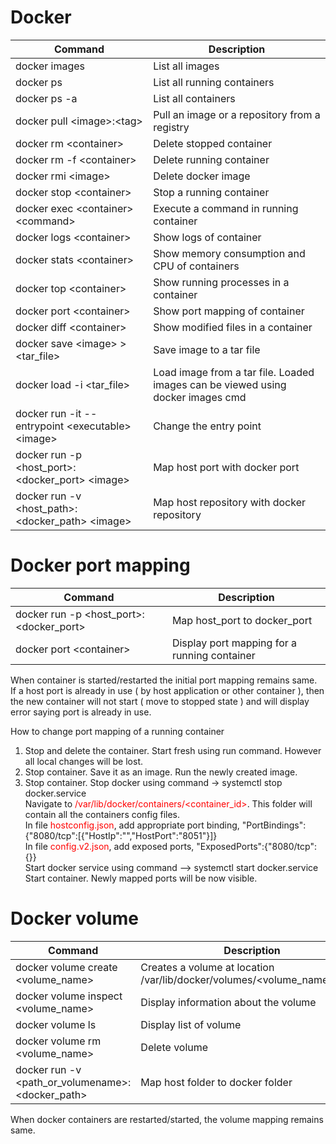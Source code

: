 # Docker

Command | Description
--- | ---
docker images | List all images
docker ps | List all running containers
docker ps -a | List all containers
docker pull \<image>:\<tag> | Pull an image or a repository from a registry
docker rm \<container> | Delete stopped container
docker rm -f \<container> | Delete running container
docker rmi \<image> | Delete docker image
docker stop \<container> | Stop a running container 
docker exec \<container> \<command> | Execute a command in running container
docker logs \<container> | Show logs of container
docker stats \<container> | Show memory consumption and CPU of containers
docker top \<container> | Show running processes in a container
docker port \<container> | Show port mapping of container
docker diff \<container> | Show modified files in a container
docker save \<image> > \<tar_file> | Save image to a tar file
docker load -i \<tar_file> | Load image from a tar file. Loaded images can be viewed using docker images cmd
docker run -it --entrypoint \<executable> \<image> | Change the entry point
docker run -p \<host_port>:\<docker_port> \<image> | Map host port with docker port
docker run -v \<host_path>:\<docker_path> \<image> | Map host repository with docker repository 


# Docker port mapping
Command | Description
--- | ---
docker run -p \<host_port>:\<docker_port> | Map host_port to docker_port
docker port \<container> | Display port mapping for a running container

When  container is started/restarted the initial port mapping remains same. <br />
If a host port is already in use ( by host application or other container ), then the new container will not start ( move to stopped state ) and will display error saying port is already in use.

How to change port mapping of a running container
1) Stop and delete the container. Start fresh using run command. However all local changes will be lost.
2) Stop container. Save it as an image. Run the newly created image.
3) Stop container. Stop docker using command -> systemctl stop docker.service <br />
Navigate to <span style="color: red">/var/lib/docker/containers/\<container_id></span>. This folder will contain all the containers config files. <br />
In file <span style="color: red">hostconfig.json</span>, add appropriate port binding, "PortBindings":{"8080/tcp":[{"HostIp":"","HostPort":"8051"}]} <br />
In file <span style="color: red">config.v2.json</span>, add exposed ports, "ExposedPorts":{"8080/tcp":{}} <br />
Start docker service using command --> systemctl start docker.service <br />
Start container. Newly mapped ports will be now visible. <br />

# Docker volume
Command | Description
--- | ---
docker volume create \<volume_name> | Creates a volume at location /var/lib/docker/volumes/\<volume_name>/_data
docker volume inspect \<volume_name> | Display information about the volume
docker volume ls | Display list of volume
docker volume rm \<volume_name> | Delete volume
docker run -v \<path_or_volumename>:\<docker_path> | Map host folder to docker folder
  
When docker containers are restarted/started, the volume mapping remains same.
